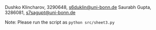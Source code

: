 Dushko Klincharov, 3290648, s6duklin@uni-bonn.de
Saurabh Gupta, 3286081, s7sagupt@uni-bonn.de

Note:   Please run the script as `python src/sheet3.py`